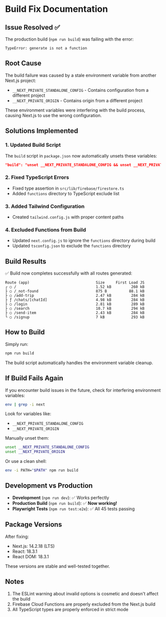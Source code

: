 # Build Fix Documentation

## Issue Resolved ✅

The production build (`npm run build`) was failing with the error:

```
TypeError: generate is not a function
```

## Root Cause

The build failure was caused by a stale environment variable from another Next.js project:

- `__NEXT_PRIVATE_STANDALONE_CONFIG` - Contains configuration from a different project
- `__NEXT_PRIVATE_ORIGIN` - Contains origin from a different project

These environment variables were interfering with the build process, causing Next.js to use the wrong configuration.

## Solutions Implemented

### 1. Updated Build Script

The `build` script in `package.json` now automatically unsets these variables:

```json
"build": "unset __NEXT_PRIVATE_STANDALONE_CONFIG && unset __NEXT_PRIVATE_ORIGIN && next build"
```

### 2. Fixed TypeScript Errors

- Fixed type assertion in `src/lib/firebase/firestore.ts`
- Added `functions` directory to TypeScript exclude list

### 3. Added Tailwind Configuration

- Created `tailwind.config.js` with proper content paths

### 4. Excluded Functions from Build

- Updated `next.config.js` to ignore the `functions` directory during build
- Updated `tsconfig.json` to exclude the `functions` directory

## Build Results

✅ Build now completes successfully with all routes generated:

```
Route (app)                              Size     First Load JS
┌ ○ /                                    1.52 kB         260 kB
├ ○ /_not-found                          875 B          88.1 kB
├ ○ /add-trip                            2.47 kB         284 kB
├ ƒ /chats/[chatId]                      4.98 kB         284 kB
├ ○ /login                               2.81 kB         289 kB
├ ○ /search                              10.7 kB         294 kB
├ ○ /send-item                           2.43 kB         284 kB
└ ○ /signup                              7 kB            293 kB
```

## How to Build

Simply run:

```bash
npm run build
```

The build script automatically handles the environment variable cleanup.

## If Build Fails Again

If you encounter build issues in the future, check for interfering environment variables:

```bash
env | grep -i next
```

Look for variables like:

- `__NEXT_PRIVATE_STANDALONE_CONFIG`
- `__NEXT_PRIVATE_ORIGIN`

Manually unset them:

```bash
unset __NEXT_PRIVATE_STANDALONE_CONFIG
unset __NEXT_PRIVATE_ORIGIN
```

Or use a clean shell:

```bash
env -i PATH="$PATH" npm run build
```

## Development vs Production

- **Development** (`npm run dev`): ✅ Works perfectly
- **Production Build** (`npm run build`): ✅ **Now working!**
- **Playwright Tests** (`npm run test:e2e`): ✅ All 45 tests passing

## Package Versions

After fixing:

- Next.js: 14.2.18 (LTS)
- React: 18.3.1
- React DOM: 18.3.1

These versions are stable and well-tested together.

## Notes

1. The ESLint warning about invalid options is cosmetic and doesn't affect the build
2. Firebase Cloud Functions are properly excluded from the Next.js build
3. All TypeScript types are properly enforced in strict mode
